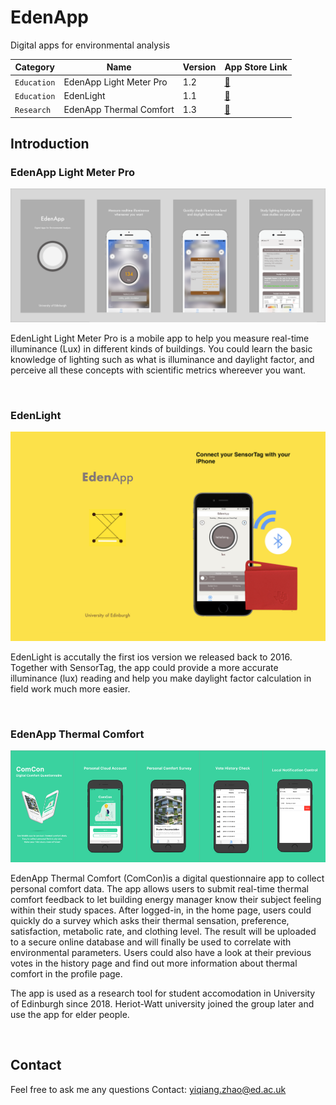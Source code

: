 # EdenApp
Digital apps for environmental analysis

| Category        | Name          | Version  | App Store Link
| -------------   |----------------| -----| ------|
| `Education` | EdenApp Light Meter Pro| 1.2 | [:link:](https://apps.apple.com/gb/app/edenapp-light-meter-pro/id1301790579)|
| `Education`| EdenLight     |   1.1 |[:link:](https://apps.apple.com/gb/app/edenlight/id1171769299) |
| `Research`| EdenApp Thermal Comfort| 1.3 |[:link:](https://apps.apple.com/gb/app/comcon-thermal-comfort/id1444880895)|

## Introduction
### EdenApp Light Meter Pro
<p align="center">
  <img src="/images/pro.png"  width="600"/>
</p>
EdenLight Light Meter Pro is a mobile app to help you measure real-time illuminance (Lux) in different kinds of buildings. You could learn the basic knowledge of lighting such as what is illuminance and daylight factor, and perceive all these concepts with scientific metrics whereever you want.

&nbsp;
&nbsp;

### EdenLight
<p align="center">
  <img src="/images/edenlight.png"  width="600"/>
</p>
EdenLight is accutally the first ios version we released back to 2016. Together with SensorTag, the app could provide a more accurate illuminance (lux) reading and help you make daylight factor calculation in field work much more easier.
 
&nbsp;
&nbsp;
 
### EdenApp Thermal Comfort
<p align="center">
  <img src="/images/comcon.png"  width="600"/>
</p>
EdenApp Thermal Comfort (ComCon)is a digital questionnaire app to collect personal comfort data. The app allows users to submit real-time thermal comfort feedback to let building energy manager know their subject feeling within their study spaces. After logged-in, in the home page, users could quickly do a survey which asks their thermal sensation, preference, satisfaction, metabolic rate, and clothing level. The result will be uploaded to a secure online database and will finally be used to correlate with environmental parameters. Users could also have a look at their previous votes in the history page and find out more information about thermal comfort in the profile page.

The app is used as a research tool for student accomodation in University of Edinburgh since 2018. Heriot-Watt university joined the group later and use the app for elder people.

&nbsp;
&nbsp;

## Contact
Feel free to ask me any questions
Contact: yiqiang.zhao@ed.ac.uk


